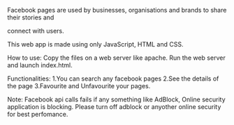 Facebook pages are used by businesses, organisations and brands to share their stories and 

connect with users. 

This web app is made using only JavaScript, HTML and CSS. 

How to use:
Copy the files on a web server like apache. Run the web server and launch index.html.

Functionalities:
1.You can search any facebook pages
2.See the details of the page
3.Favourite and Unfavourite your pages.

Note: Facebook api calls fails if any something like AdBlock, Online security application is blocking.
Please turn off adblock or anyother online security for best perfomance.
